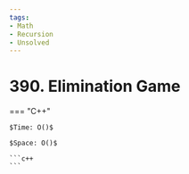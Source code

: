 ```yaml
---
tags:
- Math
- Recursion
- Unsolved
---
```



# 390. Elimination Game

=== "C++"

    $Time: O()$

    $Space: O()$

    ```c++
    ```